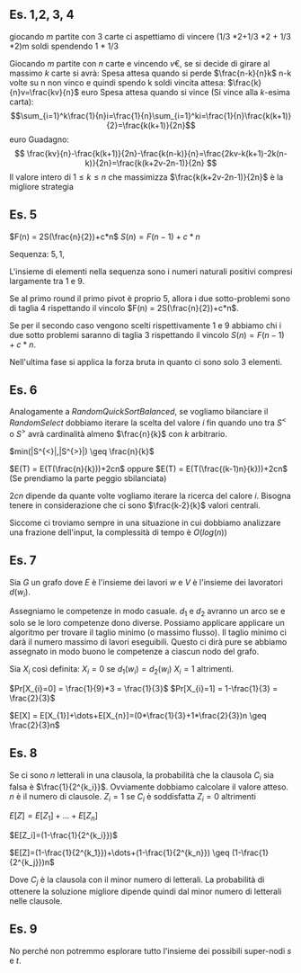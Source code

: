 
## Es. 1,2, 3, 4

giocando $m$ partite con 3 carte ci aspettiamo di vincere (1/3 *2+1/3 *2 + 1/3 *2)m soldi spendendo 1 * 1/3

Giocando $m$ partite con $n$ carte e vincendo $v$€, se si decide di girare al massimo $k$ carte si avrà:
Spesa attesa quando si perde
$\frac{n-k}{n}k$
n-k volte su n non vinco e quindi spendo k soldi
vincita attesa:
$\frac{k}{n}v=\frac{kv}{n}$ euro
Spesa attesa quando si vince 
(Si vince alla $k$-esima carta):
$$\sum_{i=1}^k\frac{1}{n}i=\frac{1}{n}\sum_{i=1}^ki=\frac{1}{n}\frac{k(k+1)}{2}=\frac{k(k+1)}{2n}$$ euro
Guadagno:
$$
\frac{kv}{n}-\frac{k(k+1)}{2n}-\frac{k(n-k)}{n}=\frac{2kv-k(k+1)-2k(n-k)}{2n}=\frac{k(k+2v-2n-1)}{2n}
$$
Il valore intero di $1\leq k\leq n$ che massimizza $\frac{k(k+2v-2n-1)}{2n}$ è la migliore strategia
## Es. 5

$F(n) = 2S(\frac{n}{2})+c*n$
$S(n) = F(n-1)+c*n$

Sequenza:
$5,1,$

L'insieme di elementi nella sequenza sono i numeri naturali positivi compresi largamente tra 1 e 9.

Se al primo round il primo pivot è proprio 5, allora i due sotto-problemi sono di taglia 4 rispettando il vincolo $F(n) = 2S(\frac{n}{2})+c*n$.

Se per il secondo caso vengono scelti rispettivamente 1 e 9 abbiamo chi i due sotto problemi saranno di taglia 3 rispettando il vincolo $S(n) = F(n-1)+c*n$.

Nell'ultima fase si applica la forza bruta in quanto ci sono solo 3 elementi.

## Es. 6

Analogamente a $RandomQuickSortBalanced$, se vogliamo bilanciare il $RandomSelect$ dobbiamo iterare la scelta del valore $i$ fin quando uno tra $S^{<}$ o $S^{>}$ avrà cardinalità almeno $\frac{n}{k}$ con $k$ arbitrario.

$min(|S^{<}|,|S^{>}|) \geq \frac{n}{k}$

$E(T) = E(T(\frac{n}{k}))+2cn$
 oppure
$E(T) = E(T(\frac{(k-1)n}{k}))+2cn$
(Se prendiamo la parte peggio sbilanciata)

$2cn$  dipende da quante volte vogliamo iterare la ricerca del calore $i$. Bisogna tenere in considerazione che ci sono $\frac{k-2}{k}$ valori centrali.

Siccome ci troviamo sempre in una situazione in cui dobbiamo analizzare una frazione dell'input, la complessità di tempo è $O(log(n))$
## Es. 7

Sia $G$ un grafo dove $E$ è l'insieme dei lavori $w$ e $V$ è l'insieme dei lavoratori $d(w_i)$.

Assegniamo le competenze in modo casuale.
$d_1$ e $d_2$ avranno un arco se e solo se le loro competenze dono diverse.
Possiamo applicare applicare un algoritmo per trovare il taglio minimo (o massimo flusso).
Il taglio minimo ci darà il numero massimo di lavori eseguibili.
Questo ci dirà pure se abbiamo assegnato in modo buono le competenze a ciascun nodo del grafo.

Sia $X_i$ così definita:
$X_i = 0$ se $d_{1}(w_i) = d_{2}(w_i)$
$X_i =1$ altrimenti.

$Pr[X_{i}=0] = \frac{1}{9}*3 = \frac{1}{3}$
$Pr[X_{i}=1] = 1-\frac{1}{3} = \frac{2}{3}$

$E[X] = E[X_{1}]+\dots+E[X_{n}]=(0*\frac{1}{3}+1*\frac{2}{3})n \geq \frac{2}{3}n$

## Es. 8

Se ci sono $n$ letterali in una clausola, la probabilità che la clausola $C_i$ sia falsa è $\frac{1}{2^{k_i}}$.
Ovviamente dobbiamo calcolare il valore atteso.
$n$ è il numero di clausole.
$Z_i=1$ se $C_i$ è soddisfatta
$Z_i=0$ altrimenti

$E[Z]=E[Z_1]+\dots+E[Z_n]$

$E[Z_i]=(1-\frac{1}{2^{k_i}})$

$E[Z]=(1-\frac{1}{2^{k_1}})+\dots+(1-\frac{1}{2^{k_n}}) \geq (1-\frac{1}{2^{k_j}})n$

Dove $C_j$ è la clausola con il minor numero di letterali.
La probabilità di ottenere la soluzione migliore dipende quindi dal minor numero di letterali nelle clausole.

## Es. 9
No perché non potremmo esplorare tutto l'insieme dei possibili super-nodi $s$ e $t$.










